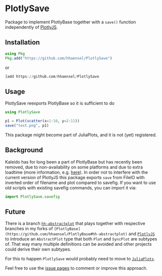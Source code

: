 # PlotlySave

Package to implement PlotlyBase together with a `save()` function independently
of [PlotlyJS](https://github.com/sglyon/PlotlyJS.jl).


## Installation

```julia
using Pkg
Pkg.add("https://github.com/hhaensel/PlotlySave")
```
or
```julia
]add https://github.com/hhaensel/PlotlySave
```

## Usage

PlotlySave reexports PlotlyBase so it is sufficient to do
```julia
using PlotlySave

p1 = Plot(scatter(x=1:10, y=2:11))
save("test.png", p1)
```

This package might become part of JuliaPlots, and it is not (yet) registered.

## Background

Kaleido has for long been a part of PlotlyBase but has recently been removed, due to
non-availability on some platforms and due to extra loadtime (more information, e.g.
[here](https://github.com/sglyon/PlotlyBase.jl/issues/52)). In order not to interfere with
the current version of PlotlyJS this package exports `save` from FileIO with inverted order
of filename and plot compared to savefig. If you want to use old scripts with existing
savefig commands, you can import it via:

```julia
import PlotlySave.savefig
```

## Future

There is a branch
[`hh-abstractplot`](https://github.com/hhaensel/PlotlySave#hh-abstractplot) that plays
together with respective branches in my forks of
`[PlotlyBase](https://github.com/hhaensel/PlotlyBase#hh-abstractplot)` and
[`PlotlyJS`](https://github.com/hhaensel/PlotlyJS#hh-abstractplot) to introduce an
`AbstractPlot` type that both `Plot` and `SyncPlot` are subtypes of. That way many
multiple definitions can be avoided and other projects could derive their own subtypes.

For this to happen `PlotlySave` would probably need to move to
[`JuliaPlots`](https://github.com/JuliaPlots/PlotlyJS).

Feel free to use the [issue pages](https://github.com/hhaensel/PlotlySave/issues) to
comment or improve this approach.


